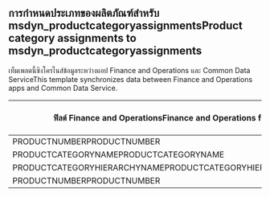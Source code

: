 ## <a name="product-category-assignments-to-msdyn_productcategoryassignments"></a><span data-ttu-id="95c9f-101">การกำหนดประเภทของผลิตภัณฑ์สำหรับ msdyn_productcategoryassignments</span><span class="sxs-lookup"><span data-stu-id="95c9f-101">Product category assignments to msdyn_productcategoryassignments</span></span>

<span data-ttu-id="95c9f-102">เท็มเพลตนี้ซิงโครไนส์ข้อมูลระหว่างแอป Finance and Operations และ Common Data Service</span><span class="sxs-lookup"><span data-stu-id="95c9f-102">This template synchronizes data between Finance and Operations apps and Common Data Service.</span></span>

<span data-ttu-id="95c9f-103">ฟิลด์ Finance and Operations</span><span class="sxs-lookup"><span data-stu-id="95c9f-103">Finance and Operations field</span></span> | <span data-ttu-id="95c9f-104">ชนิดของการแม็ป</span><span class="sxs-lookup"><span data-stu-id="95c9f-104">Map type</span></span> | <span data-ttu-id="95c9f-105">ฟิลด์ Dynamics 365 อื่นๆ</span><span class="sxs-lookup"><span data-stu-id="95c9f-105">Other Dynamics 365 field</span></span> | <span data-ttu-id="95c9f-106">ค่าเริ่มต้น</span><span class="sxs-lookup"><span data-stu-id="95c9f-106">Default value</span></span>
---|---|---|---
<span data-ttu-id="95c9f-107">PRODUCTNUMBER</span><span class="sxs-lookup"><span data-stu-id="95c9f-107">PRODUCTNUMBER</span></span> | = | <span data-ttu-id="95c9f-108">msdyn_globalproduct.msdyn_productnumber</span><span class="sxs-lookup"><span data-stu-id="95c9f-108">msdyn_globalproduct.msdyn_productnumber</span></span> | 
<span data-ttu-id="95c9f-109">PRODUCTCATEGORYNAME</span><span class="sxs-lookup"><span data-stu-id="95c9f-109">PRODUCTCATEGORYNAME</span></span> | = | <span data-ttu-id="95c9f-110">msdyn_productcategory.msdyn_name</span><span class="sxs-lookup"><span data-stu-id="95c9f-110">msdyn_productcategory.msdyn_name</span></span> | 
<span data-ttu-id="95c9f-111">PRODUCTCATEGORYHIERARCHYNAME</span><span class="sxs-lookup"><span data-stu-id="95c9f-111">PRODUCTCATEGORYHIERARCHYNAME</span></span> | = | <span data-ttu-id="95c9f-112">msdyn_productcategory.msdyn_hierarchy.msdyn_name</span><span class="sxs-lookup"><span data-stu-id="95c9f-112">msdyn_productcategory.msdyn_hierarchy.msdyn_name</span></span> | 
<span data-ttu-id="95c9f-113">PRODUCTNUMBER</span><span class="sxs-lookup"><span data-stu-id="95c9f-113">PRODUCTNUMBER</span></span> | >> | <span data-ttu-id="95c9f-114">msdyn_name</span><span class="sxs-lookup"><span data-stu-id="95c9f-114">msdyn_name</span></span> | 
